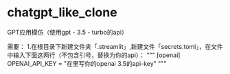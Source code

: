 # chatgpt_like_clone
GPT应用模仿（使用gpt - 3.5 - turbo的api）

需要：
1.在根目录下新建文件夹「.streamlit」,新建文件「secrets.toml」，在文件中输入下面这两行（不包含引号，替换为你的api）：
"""
[openai]
OPENAI_API_KEY = "在里写你的openai 3.5的api-key"
"""

